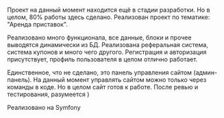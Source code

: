 Проект на данный момент находится ещё в стадии разработки. Но в целом, 80% работы здесь сделано.
Реализован проект по тематике: "Аренда приставок".

Реализовано много функционала, все данные, блоки и прочее выводятся динамически из БД.
Реализована реферальная система, система купонов и много чего другого. Регистрация и авторизация присутствует, профиль пользователя в целом отлично работает.

Единственное, что не сделано, это панель управления сайтом (админ-панель). На данный момент управлять сайтом можно только через команды в коде. Но в целом сайт готов к работе. После ревью и тестирования, разумеется )

Реализовано на Symfony

